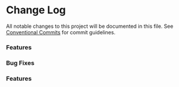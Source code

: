 # Change Log

All notable changes to this project will be documented in this file.
See [Conventional Commits](https://conventionalcommits.org) for commit guidelines.

### Features

### Bug Fixes

### Features
